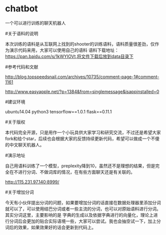 # chatbot
一个可以进行训练的聊天机器人

#关于语料的说明

本次训练的语料是从互联网上找到的shooter的训练语料，语料质量很差劲，仅作为演示代码来用，大家可以使用自己的语料
语料下载地址：https://pan.baidu.com/s/1kWYIOVt,将文件下载后放到data目录下

#参考代码和文献

http://blog.topspeedsnail.com/archives/10735/comment-page-1#comment-1161

http://www.easyapple.net/?p=1384&from=singlemessage&isappinstalled=0

#建议环境

ubuntu14.04
python3
tensorflow==1.0.1
flask==0.11.1

#关于版权

本代码完全开源，只是用作一个小玩具供大家学习和研究交流，不过还是希望大家fork和给个star，后续也会根据大家的反馈持续更新代码，希望可以做成一个不傻的中文聊天机器人。

#演示地址

自己用语料训练了一个模型，preplexity降到10，虽然还不是理想的结果，但是完全在不进行分词、不做词库的情况，在有些方面聊天还是有关联的。

http://115.231.97.140:8999/

#关于增加分词

今天有小伙伴提出分词的问题，如果要增加分词的话直接在数据处理器里添加分词就可以了，可以使用结巴分词或者一些主流的分词，也可以对原始语料进行分词。其实分词这里，主要影响的是
字典的生成以及依据字典进行的向量化，理论上进行分词后会更加的贴合实际语境一些，大家可以尝试。我也会抽空试一下，加上分词后的效果，如果效果好的话会更新到代码上。







